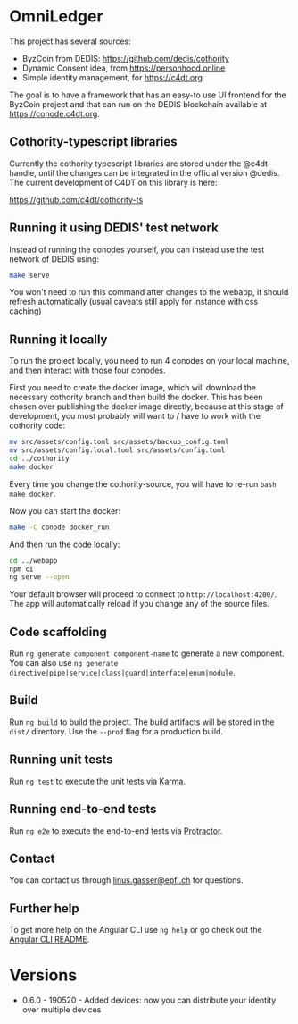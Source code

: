 # OmniLedger

This project has several sources:
- ByzCoin from DEDIS: https://github.com/dedis/cothority
- Dynamic Consent idea, from https://personhood.online
- Simple identity management, for https://c4dt.org

The goal is to have a framework that has an easy-to use UI frontend for the ByzCoin project
and that can run on the DEDIS blockchain available at https://conode.c4dt.org.

## Cothority-typescript libraries

Currently the cothority typescript libraries are stored under the @c4dt-handle, until the
changes can be integrated in the official version @dedis. The current development of C4DT
on this library is here:

https://github.com/c4dt/cothority-ts

## Running it using DEDIS' test network
Instead of running the conodes yourself, you can instead use the test network of DEDIS using:
 
```bash
make serve
```
You won't need to run this command after changes to the webapp, it should refresh automatically (usual caveats still apply for instance with css caching)


## Running it locally

To run the project locally, you need to run 4 conodes on your local machine, and then interact with
those four conodes.

First you need to create the docker image, which will download the necessary cothority branch
and then build the docker. This has been chosen over publishing the docker image directly, because
at this stage of development, you most probably will want to / have to work with the cothority
code:

```bash
mv src/assets/config.toml src/assets/backup_config.toml
mv src/assets/config.local.toml src/assets/config.toml 
cd ../cothority
make docker
```

Every time you change the cothority-source, you will have to re-run ```bash make docker```.

Now you can start the docker:

```bash
make -C conode docker_run
```

And then run the code locally:

```bash
cd ../webapp
npm ci
ng serve --open
```
Your default browser will proceed to connect to `http://localhost:4200/`. The app will automatically reload if you change any of the source files.

## Code scaffolding

Run `ng generate component component-name` to generate a new component. You can also use `ng generate directive|pipe|service|class|guard|interface|enum|module`.

## Build

Run `ng build` to build the project. The build artifacts will be stored in the `dist/` directory. Use the `--prod` flag for a production build.

## Running unit tests

Run `ng test` to execute the unit tests via [Karma](https://karma-runner.github.io).

## Running end-to-end tests

Run `ng e2e` to execute the end-to-end tests via [Protractor](http://www.protractortest.org/).

## Contact
You can contact us through linus.gasser@epfl.ch for questions.

## Further help

To get more help on the Angular CLI use `ng help` or go check out the [Angular CLI README](https://github.com/angular/angular-cli/blob/main/README.md).

# Versions

- 0.6.0 - 190520 - Added devices: now you can distribute your identity over multiple
devices
